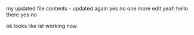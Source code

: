 my updated file contents - updated again
yes no one more edit yeah hello there
yes
no

ok looks like ist working now